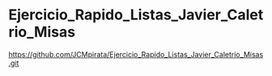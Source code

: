 # Ejercicio_Rapido_Listas_Javier_Caletrio_Misas
https://github.com/JCMpirata/Ejercicio_Rapido_Listas_Javier_Caletrio_Misas.git
